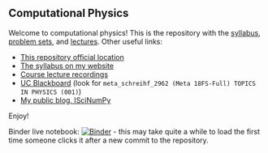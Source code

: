 ## Computational Physics

Welcome to computational physics! This is the repository with the [syllabus](./syllabus/computational.md), [problem sets](./problems), and [lectures](./classes). Other useful links:

* [This repository official location](https://github.com/henryiii/compclass)
* [The syllabus on my website](https://homepages.uc.edu/~schreihf/uchenry/post/computational-physics/)
* [Course lecture recordings](https://uc.box.com/v/PES0765)
* [UC Blackboard](https://canopy.uc.edu/) (look for `meta_schreihf_2962 (Meta 18FS-Full) TOPICS IN PHYSICS (001)`)
* [My public blog, ISciNumPy](https://iscinumpy.gitlab.io)

Enjoy!


Binder live notebook: [![Binder](https://mybinder.org/badge.svg)](https://mybinder.org/v2/gh/henryiii/compclass/master) - this may take quite a while to load the first time someone clicks it after a new commit to the repository.

